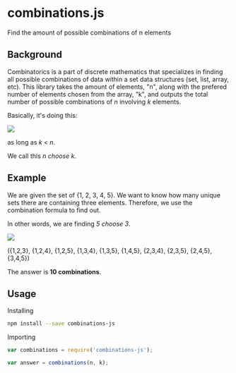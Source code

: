 # combinations.js

Find the amount of possible combinations of n elements

## Background

Combinatorics is a part of discrete mathematics that specializes in finding all possible combinations of data within a set data structures (set, list, array, etc). This library takes the amount of elements, "n", along with the prefered number of elements chosen from the array, "k", and outputs the total number of possible combinations of _n_ involving _k_ elements.

Basically, it's doing this:

![](http://i.imgur.com/BTB1wG9.png)

as long as _k_ < _n_.

We call this _n choose k_.

Example
--------
We are given the set of {1, 2, 3, 4, 5}. We want to know how many unique sets there are containing three elements. Therefore, we use the combination formula to find out.

In other words, we are finding _5 choose 3_.

![](http://i.imgur.com/8ku3UHj.png)

({1,2,3}, {1,2,4}, {1,2,5}, {1,3,4}, {1,3,5}, {1,4,5}, {2,3,4}, {2,3,5}, {2,4,5}, {3,4,5})

The answer is __10 combinations__.

## Usage

Installing

```sh
npm install --save combinations-js
```

Importing

```js
var combinations = require('combinations-js');

var answer = combinations(n, k);
```
